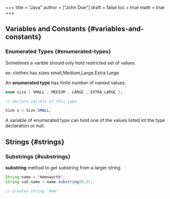 +++
title = "Java"
author = ["John Doe"]
draft = false
toc = true
math = true
+++

## Variables and Constants {#variables-and-constants}


### Enumerated Types {#enumerated-types}

Sometimes a varible should only hold restricted set of values. <br/>

ex: clothes has sizes small,Medium,Large,Extra Large. <br/>

An **enumerated type** has finite number of named values. <br/>

```java
enum size { SMALL , MEDIUM , LARGE , EXTRA_LARGE };

// declare varible of this type

Size s = Size.SMALL;
```

A variable of enumerated type can hold one of the values listed int the type declaration or null. <br/>


## Strings {#strings}


### Substrings {#substrings}

**substring** method to get substring from a larger string. <br/>

```java
String name = 'Hemsworth';
String sub_name = name.substring(0,3);

// Creates string 'Hem'
```

